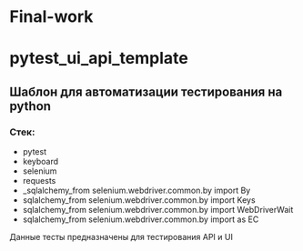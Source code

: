 # Final-work
# pytest_ui_api_template

## Шаблон для автоматизации тестирования на python

### Стек:
- pytest
- keyboard
- selenium
- requests
- _sqlalchemy_from selenium.webdriver.common.by import By
- sqlalchemy_from selenium.webdriver.common.by import Keys
- sqlalchemy_from selenium.webdriver.common.by import WebDriverWait
- sqlalchemy_from selenium.webdriver.common.by import as EC

Данные тесты предназначены для тестирования API и UI
